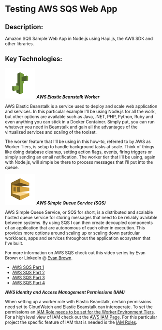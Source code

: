 # Testing AWS SQS Web App

## Description:
Amazon SQS Sample Web App in Node.js using Hapi.js, the AWS SDK and other libraries.
## Key Technologies:

![AWS Elastic Beanstalk Worker](https://raw.githubusercontent.com/Adron/testing-aws-sqs-site/master/working-collateral/png/Deployment-&-Management_Elastic-Beanstalk_100x100.png)
***AWS Elastic Beanstalk Worker***

AWS Elastic Beanstalk is a service used to deploy and scale web application and services. In this particular example I'll be using Node.js for all the work, but other options are available such as Java, .NET, PHP, Python, Ruby and even anything you can stick in a Docker Container. Simply put, you can run whatever you need in Beanstalk and gain all the advantages of the virtualized services and scaling of the toolset.

The worker feature that I'll be using in this how-to, referred to by AWS as Worker Tiers, is setup to handle background tasks at scale. Think of things like doing database cleanup, setting action flags, events, firing triggers or simply sending an email notification. The worker tier that I'll be using, again with Node.js, will simple be there to process messages that I'll put into the queue.

![AWS Simple Queue Service (SQS)](https://raw.githubusercontent.com/Adron/testing-aws-sqs-site/master/working-collateral/png/Amazon-SQS_100x100.png)
***AWS Simple Queue Service (SQS)***

AWS Simple Queue Service, or SQS for short, is a distributed and scalable hosted queue service for storing messages that need to be reliably available between systems. By using SQS I can then create decoupled components of an application that are autonomous of each other in execution. This provides more options around scaling up or scaling down particular workloads, apps and services throughout the application ecosystem that I've built.

For more information on AWS SQS check out this video series by Evan Brown or LinkedIn @ [Evan Brown](https://www.linkedin.com/pub/evan-brown/12/ab5/32b).

* [AWS SQS Part 1](https://www.youtube.com/watch?v=rsg4YI4mljg)
* [AWS SQS Part 2](https://www.youtube.com/watch?v=IuwfVX52PV8)
* [AWS SQS Part 3](https://www.youtube.com/watch?v=DrRr-JgdgzE)
* [AWS SQS Part 4](https://www.youtube.com/watch?v=jSVY-SVcCAM)

***AWS Identity and Access Management Permissions (IAM)***

When setting up a worker role with Elastic Beanstalk, certain permissions need set to CloudWatch and Elastic Beanstalk can interoperate. To set the permissions an [IAM Role needs to be set for the Worker Environment Tiers](http://docs.aws.amazon.com/elasticbeanstalk/latest/dg/AWSHowTo.iam.roles.aeb.html#AWSHowTo.iam.policies.actions.worker). For a high level view of IAM check out the [AWS IAM Page](http://aws.amazon.com/iam/). For this particular project the specific feature of IAM that is needed is the [IAM Roles](http://aws.amazon.com/iam/details/manage-roles/).
